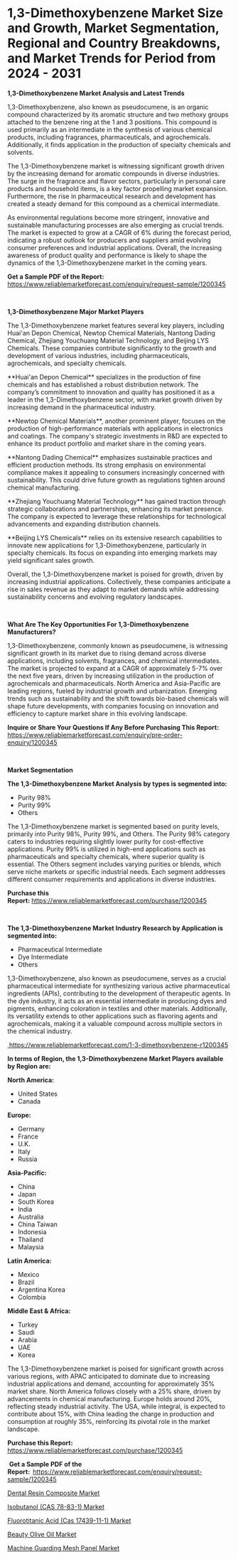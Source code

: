 <p><h1>1,3-Dimethoxybenzene Market Size and Growth, Market Segmentation, Regional and Country Breakdowns, and Market Trends for Period from 2024 -  2031</h1></p><p><strong>1,3-Dimethoxybenzene Market Analysis and Latest Trends</strong></p>
<p><p>1,3-Dimethoxybenzene, also known as pseudocumene, is an organic compound characterized by its aromatic structure and two methoxy groups attached to the benzene ring at the 1 and 3 positions. This compound is used primarily as an intermediate in the synthesis of various chemical products, including fragrances, pharmaceuticals, and agrochemicals. Additionally, it finds application in the production of specialty chemicals and solvents.</p><p>The 1,3-Dimethoxybenzene market is witnessing significant growth driven by the increasing demand for aromatic compounds in diverse industries. The surge in the fragrance and flavor sectors, particularly in personal care products and household items, is a key factor propelling market expansion. Furthermore, the rise in pharmaceutical research and development has created a steady demand for this compound as a chemical intermediate.</p><p>As environmental regulations become more stringent, innovative and sustainable manufacturing processes are also emerging as crucial trends. The market is expected to grow at a CAGR of 6% during the forecast period, indicating a robust outlook for producers and suppliers amid evolving consumer preferences and industrial applications. Overall, the increasing awareness of product quality and performance is likely to shape the dynamics of the 1,3-Dimethoxybenzene market in the coming years.</p></p>
<p><strong>Get a Sample PDF of the Report:&nbsp;</strong> <a href="https://www.reliablemarketforecast.com/enquiry/request-sample/1200345">https://www.reliablemarketforecast.com/enquiry/request-sample/1200345</a></p>
<p>&nbsp;</p>
<p><strong>1,3-Dimethoxybenzene Major Market Players</strong></p>
<p><p>The 1,3-Dimethoxybenzene market features several key players, including Huai'an Depon Chemical, Newtop Chemical Materials, Nantong Dading Chemical, Zhejiang Youchuang Material Technology, and Beijing LYS Chemicals. These companies contribute significantly to the growth and development of various industries, including pharmaceuticals, agrochemicals, and specialty chemicals.</p><p>**Huai'an Depon Chemical** specializes in the production of fine chemicals and has established a robust distribution network. The company’s commitment to innovation and quality has positioned it as a leader in the 1,3-Dimethoxybenzene sector, with market growth driven by increasing demand in the pharmaceutical industry.</p><p>**Newtop Chemical Materials**, another prominent player, focuses on the production of high-performance materials with applications in electronics and coatings. The company's strategic investments in R&D are expected to enhance its product portfolio and market share in the coming years.</p><p>**Nantong Dading Chemical** emphasizes sustainable practices and efficient production methods. Its strong emphasis on environmental compliance makes it appealing to consumers increasingly concerned with sustainability. This could drive future growth as regulations tighten around chemical manufacturing.</p><p>**Zhejiang Youchuang Material Technology** has gained traction through strategic collaborations and partnerships, enhancing its market presence. The company is expected to leverage these relationships for technological advancements and expanding distribution channels.</p><p>**Beijing LYS Chemicals** relies on its extensive research capabilities to innovate new applications for 1,3-Dimethoxybenzene, particularly in specialty chemicals. Its focus on expanding into emerging markets may yield significant sales growth.</p><p>Overall, the 1,3-Dimethoxybenzene market is poised for growth, driven by increasing industrial applications. Collectively, these companies anticipate a rise in sales revenue as they adapt to market demands while addressing sustainability concerns and evolving regulatory landscapes.</p></p>
<p>&nbsp;</p>
<p><strong>What Are The Key Opportunities For 1,3-Dimethoxybenzene Manufacturers?</strong></p>
<p><p>1,3-Dimethoxybenzene, commonly known as pseudocumene, is witnessing significant growth in its market due to rising demand across diverse applications, including solvents, fragrances, and chemical intermediates. The market is projected to expand at a CAGR of approximately 5-7% over the next five years, driven by increasing utilization in the production of agrochemicals and pharmaceuticals. North America and Asia-Pacific are leading regions, fueled by industrial growth and urbanization. Emerging trends such as sustainability and the shift towards bio-based chemicals will shape future developments, with companies focusing on innovation and efficiency to capture market share in this evolving landscape.</p></p>
<p><strong>Inquire or Share Your Questions If Any Before Purchasing This Report:</strong> <a href="https://www.reliablemarketforecast.com/enquiry/pre-order-enquiry/1200345">https://www.reliablemarketforecast.com/enquiry/pre-order-enquiry/1200345</a></p>
<p>&nbsp;</p>
<p><strong>Market Segmentation</strong></p>
<p><strong>The 1,3-Dimethoxybenzene Market Analysis by types is segmented into:</strong></p>
<p><ul><li>Purity 98%</li><li>Purity 99%</li><li>Others</li></ul></p>
<p><p>The 1,3-Dimethoxybenzene market is segmented based on purity levels, primarily into Purity 98%, Purity 99%, and Others. The Purity 98% category caters to industries requiring slightly lower purity for cost-effective applications. Purity 99% is utilized in high-end applications such as pharmaceuticals and specialty chemicals, where superior quality is essential. The Others segment includes varying purities or blends, which serve niche markets or specific industrial needs. Each segment addresses different consumer requirements and applications in diverse industries.</p></p>
<p><strong>Purchase this Report:&nbsp;</strong><a href="https://www.reliablemarketforecast.com/purchase/1200345">https://www.reliablemarketforecast.com/purchase/1200345</a></p>
<p>&nbsp;</p>
<p><strong>The 1,3-Dimethoxybenzene Market Industry Research by Application is segmented into:</strong></p>
<p><ul><li>Pharmaceutical Intermediate</li><li>Dye Intermediate</li><li>Others</li></ul></p>
<p><p>1,3-Dimethoxybenzene, also known as pseudocumene, serves as a crucial pharmaceutical intermediate for synthesizing various active pharmaceutical ingredients (APIs), contributing to the development of therapeutic agents. In the dye industry, it acts as an essential intermediate in producing dyes and pigments, enhancing coloration in textiles and other materials. Additionally, its versatility extends to other applications such as flavoring agents and agrochemicals, making it a valuable compound across multiple sectors in the chemical industry.</p></p>
<p><a href="https://www.reliablemarketforecast.com/1-3-dimethoxybenzene-r1200345">&nbsp;https://www.reliablemarketforecast.com/1-3-dimethoxybenzene-r1200345</a></p>
<p><strong>In terms of Region, the 1,3-Dimethoxybenzene Market Players available by Region are:</strong></p>
<p>
    <p> <strong> North America: </strong>
        <ul>
            <li>United States</li>
            <li>Canada</li>
        </ul>
        </p> 
    <p> <strong> Europe: </strong>
        <ul>
            <li>Germany</li>
            <li>France</li>
            <li>U.K.</li>
            <li>Italy</li>
            <li>Russia</li>
        </ul>
        </p> 
    <p> <strong> Asia-Pacific: </strong>
        <ul>
            <li>China</li>
            <li>Japan</li>
            <li>South Korea</li>
            <li>India</li>
            <li>Australia</li>
            <li>China Taiwan</li>
            <li>Indonesia</li>
            <li>Thailand</li>
            <li>Malaysia</li>
        </ul>
        </p> 
    <p> <strong> Latin America: </strong>
        <ul>
            <li>Mexico</li>
            <li>Brazil</li>
            <li>Argentina Korea</li>
            <li>Colombia</li>
        </ul>
        </p> 
    <p> <strong> Middle East & Africa: </strong>
        <ul>
            <li>Turkey</li>
            <li>Saudi</li>
            <li>Arabia</li>
            <li>UAE</li>
            <li>Korea</li>
        </ul>
    </p>
    </p>
<p><p>The 1,3-Dimethoxybenzene market is poised for significant growth across various regions, with APAC anticipated to dominate due to increasing industrial applications and demand, accounting for approximately 35% market share. North America follows closely with a 25% share, driven by advancements in chemical manufacturing. Europe holds around 20%, reflecting steady industrial activity. The USA, while integral, is expected to contribute about 15%, with China leading the charge in production and consumption at roughly 35%, reinforcing its pivotal role in the market landscape.</p></p>
<p><strong>Purchase this Report: </strong><a href="https://www.reliablemarketforecast.com/purchase/1200345">https://www.reliablemarketforecast.com/purchase/1200345</a></p>
<p>&nbsp;<strong>Get a Sample PDF of the Report:&nbsp;&nbsp;</strong><a href="https://www.reliablemarketforecast.com/enquiry/request-sample/1200345">https://www.reliablemarketforecast.com/enquiry/request-sample/1200345</a></p>
<p><strong></strong></p>
<p><p><a href="https://www.linkedin.com/pulse/dental-resin-composite-market-report-product-type-dimethacrylatesorganically-3uaoc?trackingId=y3N8CV9%2FSBewxx8gD%2BRKSg%3D%3D">Dental Resin Composite Market</a></p><p><a href="https://issuu.com/reportprime-2/docs/isobutanol-cas-78-83-1-market-size-_92f8e5c718dc9a">Isobutanol (CAS 78-83-1) Market</a></p><p><a href="https://issuu.com/reportprime-2/docs/fluorotitanic-acid-cas-17439-11-1-m_6d25b8fff1302d">Fluorotitanic Acid (Cas 17439-11-1) Market</a></p><p><a href="https://www.linkedin.com/pulse/what-growth-drivers-beauty-olive-oil-market-comprehensive-study-pfbmc?trackingId=lUvqdRs6ReqVDjoCr4Hi2Q%3D%3D">Beauty Olive Oil Market</a></p><p><a href="https://github.com/BryceTownsendr/Market-Research-Report-List-6/blob/main/machine-guarding-mesh-panel-market.md">Machine Guarding Mesh Panel Market</a></p></p>